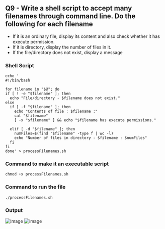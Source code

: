 ## Q9 - Write a shell script to accept many filenames through command line. Do the following for each filename 
+ If it is an ordinary file, display its content and also check whether it has execute permission. 
+ If it is directory, display the number of files in it. 
+ If the file/directory does not exist, display a message

### Shell Script
```
echo '
#!/bin/bash

for filename in "$@"; do
if [ ! -e "$filename" ]; then
  echo "File/directory - $filename does not exist."
else
  if [ -f "$filename" ]; then
    echo "Contents of file : $filename :"
    cat "$filename"
    [ -x "$filename" ] && echo "$filename has execute permissions."

  elif [ -d "$filename" ]; then
    numFiles=$(find "$filename" -type f | wc -l)
    echo "Number of files in directory - $filename : $numFiles"
  fi
fi
done' > processFilenames.sh
```

### Command to make it an executable script
```
chmod +x processFilenames.sh
```


### Command to run the file
```
./processFilenames.sh
```

### Output
![image](https://github.com/shrudex/DSE/assets/91502997/91dd3001-e541-473b-8932-d3896e7794e6)
![image](https://github.com/shrudex/DSE/assets/91502997/739149aa-dac8-44c1-88b1-0c1d4ec3a90b)
